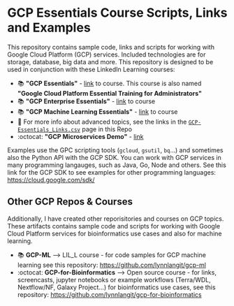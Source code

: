# GCP Essentials Course Scripts, Links and Examples

This repository contains sample code, links and scripts for working with Google Cloud Platform (GCP) services. Included technologies are for storage, database, big data and more.  This repository is designed to be used in conjunction with these LinkedIn Learning courses: 
- 📚 **"GCP Essentials"** - [link](https://www.linkedin.com/learning/google-cloud-platform-essential-training-4) to course. This course is also named **"Google Cloud Platform Essential Training for Administrators"**
- 📚 **"GCP Enterprise Essentials"** - [link](https://www.linkedin.com/learning/google-cloud-platform-for-enterprise-essential-training) to course
- 📚 **"GCP Machine Learning Essentials"** - [link](https://www.linkedin.com/learning/google-cloud-platform-for-machine-learning-essential-training) to course
- 📘 For more info about advanced topics, see the links in the [`GCP-Essentials_Links.csv`](https://github.com/lynnlangit/gcp-essentials/blob/master/GCP-Essentials-Links.csv) page in this Repo
- :octocat: **"GCP Microservices Demo"** - [link](https://github.com/GoogleCloudPlatform/microservices-demo)

Examples use the GPC scripting tools (`gcloud`, `gsutil`, `bq`...) and sometimes also the Python API with the GCP SDK.  You can work with GCP services in many programming langauges, such as Java, Go, Node and others. See this link for the GCP SDK to see examples for other programming languages: https://cloud.google.com/sdk/  


## Other GCP Repos & Courses

Additionally, I have created other reporisitories and courses on GCP topics.  These artifacts contains sample code and scripts for working with Google Cloud Platform services for bioinformatics use cases and also for machine learning.  

- 📚 **GCP-ML** --> LIL_L course - for code samples for GCP machine learning see this repository: https://github.com/lynnlangit/gcp-ml
- :octocat: **GCP-for-Bioinformatics** --> Open source course - for links, screencasts, jupyter notebooks or example workflows (Terra/WDL, Nextflow/NF, Galaxy Project...) for bioinformatics use cases, see this repository: https://github.com/lynnlangit/gcp-for-bioinformatics

